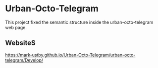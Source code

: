 # Urban-Octo-Telegram
This project fixed the semantic structure inside the urban-octo-telegram web page.

## WebsiteS
https://mark-ustby.github.io/Urban-Octo-Telegram/urban-octo-telegram/Develop/
